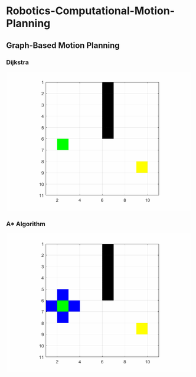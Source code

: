 # Robotics-Computational-Motion-Planning
## Graph-Based Motion Planning
### Dijkstra
<div style="text-align: center;">
  <img src=".\Figures\djkstra.gif" alt="djkstra" width="500"/>
</div>

### A* Algorithm
<div style="text-align: center;">
  <img src=".\Figures\astar.gif" alt="astar" width="500"/>
</div>